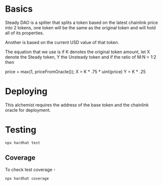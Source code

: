 # Basics
Steady DAO is a spliter that splits a token based on the latest chainlink price into 2 tokens, one token will be the same as the original token and will hold all of its properties.

Another is based on the current USD value of that token.

The equation that we use is 
if K denotes the original token amount, 
let X denote the Steady token,
Y the Unsteady token and if the ratio of M:N = 1:2 then
      
 price = max(1, priceFromOracle());
 X = K * .75 * uint(price)
 Y = K * .25


# Deploying 
This alchemist requires the address of the base token and the chainlink oracle for deployment.


# Testing 
```
npx hardhat test
```

## Coverage
To check test coverage -

```
npx hardhat coverage
```
